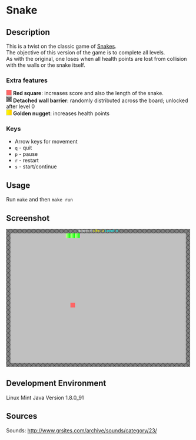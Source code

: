 # Snake

## Description
This is a twist on the classic game of [Snakes](https://playsnake.org/). </br>
The objective of this version of the game is to complete all levels. </br>
As with the original, one loses when all health points are lost from collision with
the walls or the snake itself. </br>

### Extra features
<img src="images/red_square.png" width="15"> <b>Red square</b>: increases score and also the length of the snake. </br>
<img src="images/detached_wall_barrier.png" width="15"> <b>Detached wall barrier</b>: randomly distributed across the board; unlocked after level 0 </br>
<img src="images/golden_nugget.png" width="15"> <b>Golden nugget</b>: increases health points </br>

### Keys
* Arrow keys for movement
* `q` - quit
* `p` - pause
* `r` - restart
* `s` - start/continue

## Usage
Run `make` and then `make run`

## Screenshot
<img src="images/screenshot.png" width="500">

## Development Environment
Linux Mint
Java Version 1.8.0_91

## Sources
Sounds: http://www.grsites.com/archive/sounds/category/23/
